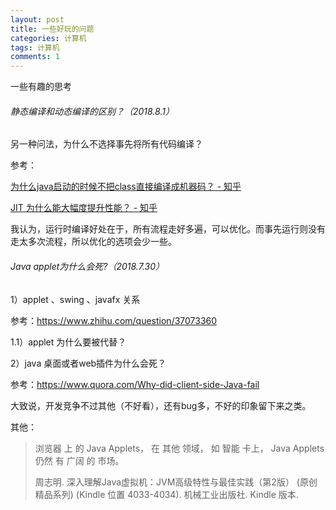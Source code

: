```yaml
---
layout: post
title: 一些好玩的问题
categories: 计算机
tags: 计算机
comments: 1
---
```




一些有趣的思考





###### 静态编译和动态编译的区别？（2018.8.1）

另一种问法，为什么不选择事先将所有代码编译？



参考：

[为什么java启动的时候不把class直接编译成机器码？ - 知乎](https://www.zhihu.com/question/264098743)

[JIT 为什么能大幅度提升性能？ - 知乎](https://www.zhihu.com/question/19672491)



我认为，运行时编译好处在于，所有流程走好多遍，可以优化。而事先运行则没有走太多次流程，所以优化的选项会少一些。



###### Java applet为什么会死?（2018.7.30）

1）applet 、swing 、javafx 关系

参考：https://www.zhihu.com/question/37073360

1.1）applet 为什么要被代替？



2）java 桌面或者web插件为什么会死？

参考：https://www.quora.com/Why-did-client-side-Java-fail

大致说，开发竞争不过其他（不好看），还有bug多，不好的印象留下来之类。



其他：

> 浏览器 上 的 Java Applets， 在 其他 领域， 如 智能 卡上， Java Applets 仍然 有 广阔 的 市场。
>
> 周志明. 深入理解Java虚拟机：JVM高级特性与最佳实践（第2版） (原创精品系列) (Kindle 位置 4033-4034). 机械工业出版社. Kindle 版本. 



